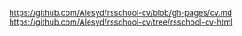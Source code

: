 https://github.com/Alesyd/rsschool-cv/blob/gh-pages/cv.md
https://github.com/Alesyd/rsschool-cv/tree/rsschool-cv-html
